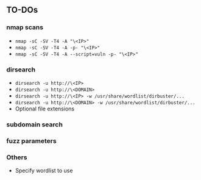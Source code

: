 ## TO-DOs

### nmap scans
* `nmap -sC -SV -T4 -A "\<IP>"`
* `nmap -sC -SV -T4 -A -p- "\<IP>"`
* `nmap -sC -SV -T4 -A --script=vuln -p- "\<IP>"`

### dirsearch
* `dirsearch -u http://\<IP>`
* `dirsearch -u http://\<DOMAIN>`
* `dirsearch -u http://\<IP> -w /usr/share/wordlist/dirbuster/...`
* `dirsearch -u http://\<DOMAIN> -w /usr/share/wordlist/dirbuster/...`
* Optional file extensions

### subdomain search

### fuzz parameters

### Others
* Specify wordlist to use
